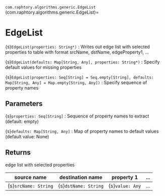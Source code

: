 `com.raphtory.algorithms.generic.EdgeList`
(com.raphtory.algorithms.generic.EdgeList)=
# EdgeList

 {s}`EdgeList(properties: String*)`
 : Writes out edge list with selected properties to table with format srcName, dstName, edgeProperty1, ...

 {s}`EdgeList(defaults: Map[String, Any], properties: String*)`
 : Specify default values for missing properties

 {s}`EdgeList(properties: Seq[String] = Seq.empty[String], defaults: Map[String, Any] = Map.empty[String, Any])`
 : Specify sequence of property names

 ## Parameters

 {s}`properties: Seq[String]`
 : Sequence of property names to extract (default: empty)

 {s}`defaults: Map[String, Any]`
 : Map of property names to default values (default value: None)

 ## Returns

edge list with selected properties

 | source name          | destination name     | property 1      | ... |
 | -------------------- | -------------------- | --------------- | --- |
 | {s}`srcName: String` | {s}`dstName: String` | {s}`value: Any` | ... |